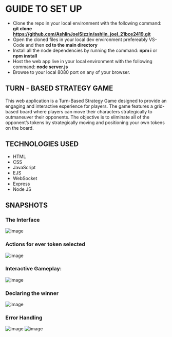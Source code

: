 # GUIDE TO SET UP
* Clone the repo in your local environment with the following command: **git clone https://github.com/AshlinJoelSizzin/ashlin_joel_21bce2419.git**
* Open the cloned files in your local dev environment prefereably VS-Code and then **cd to the main directory**
* Install all the node dependencies by running the command: **npm i** or **npm install**
* Host the web app live in your local environment with the following command: **node server.js**
* Browse to your local 8080 port on any of your browser.

## TURN - BASED STRATEGY GAME
This web application is a Turn-Based Strategy Game designed to provide an engaging and interactive experience for players. The game features a grid-based board where players can move their characters strategically to outmaneuver their opponents. The objective is to eliminate all of the opponent’s tokens by strategically moving and positioning your own tokens on the board.

## TECHNOLOGIES USED
* HTML
* CSS
* JavaScript
* EJS
* WebSocket
* Express
* Node JS

## SNAPSHOTS

### The Interface
![image](https://github.com/user-attachments/assets/0a6e6965-d682-40b3-843d-5c0f64dc9fcf)

### Actions for ever token selected
![image](https://github.com/user-attachments/assets/e0c5c49a-ff65-436d-be1f-fba429091332)

### Interactive Gameplay:
![image](https://github.com/user-attachments/assets/f5e5681f-a1e4-4a2b-afd1-fba5d56c7fb1)

### Declaring the winner
![image](https://github.com/user-attachments/assets/c999d1a7-40ef-4831-8b8d-46dbe3584479)

### Error Handling
![image](https://github.com/user-attachments/assets/f3b5bb0e-e14e-41ef-b3b1-4d19f8ab57f2)
![image](https://github.com/user-attachments/assets/441988cf-49bf-4a07-bff8-9944be1478d6)



